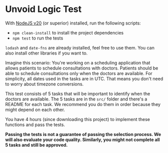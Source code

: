 # Unvoid Logic Test

With [NodeJS v20](https://nodejs.org/en/) (or superior) installed, run the following scripts:

- `npm clean-install` to install the project dependencies
- `npm test` to run the tests

`lodash` and `date-fns` are already installed, feel free to use them. You can also install other libraries if you want to.

Imagine this scenario: You're working on a scheduling application that allows patients to schedule consultations with doctors. Patients should be able to schedule consultations only when the doctors are available. For simplicity, all dates used in the tasks are in UTC. That means you don't need to worry about timezone conversions.

This test consists of 5 tasks that will be important to identify when the doctors are available. The 5 tasks are in the `src/` folder and there's a README for each task. We recommend you do them in order because they might depend on each other.

You have 4 hours (since downloading this project) to implement these functions and pass the tests.

**Passing the tests is not a guarantee of passing the selection process. We will also evaluate your code quality. Similarly, you might not complete all 5 tasks and still be approved.**
